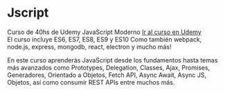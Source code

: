 # Jscript

Curso de 40hs de Udemy
JavaScript Moderno
<a href="https://www.udemy.com/course/javascript-moderno-guia-definitiva-construye-10-proyectos/" target="_blank">Ir al curso en Udemy</a><br>
El curso incluye ES6, ES7, ES8, ES9 y ES10
Como también webpack, node.js, express, mongodb, react, electron y mucho más!

En este curso aprenderás JavaScript desde los fundamentos hasta temas más avanzados como Prototypes, Delegation, Classes, Ajax, Promises, Generadores, Orientado a Objetos, Fetch API, Async Await, Async JS, Objetos, así como consumir REST APIs entre muchos más.

